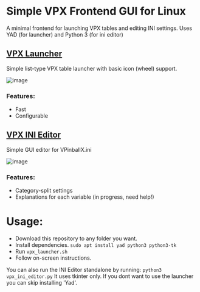 # Simple VPX Frontend GUI for Linux
A minimal frontend for launching VPX tables and editing INI settings.
Uses YAD (for launcher) and Python 3 (for ini editor)

## [VPX Launcher](vpx_launcher.sh)
Simple list-type VPX table launcher with basic icon (wheel) support.

![image](https://github.com/user-attachments/assets/09070eae-b26a-4485-95a5-6ff76f4740b4)

### Features:
- Fast
- Configurable

## [VPX INI Editor](vpx_ini_editor.py)
Simple GUI editor for VPinballX.ini

![image](https://github.com/user-attachments/assets/e7c5fa40-42ae-4413-bf3a-1bf3e0cef7e2)

### Features:
- Category-split settings
- Explanations for each variable (in progress, need help!)

# Usage:
- Download this repository to any folder you want.
- Install dependencies. `sudo apt install yad python3 python3-tk`
- Run `vpx_launcher.sh`
- Follow on-screen instructions.

You can also run the INI Editor standalone by running:
`python3 vpx_ini_editor.py`
It uses tkinter only. If you dont want to use the launcher you can skip installing 'Yad'.
